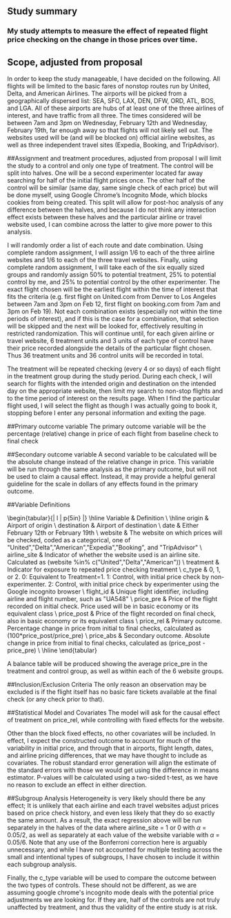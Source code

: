 

## Study summary
### My study attempts to measure the effect of repeated flight price checking on the change in those prices over time.

## Scope, adjusted from proposal
In order to keep the study manageable, I have decided on the following. All flights will be limited to the basic fares of nonstop routes run by United, Delta, and American Airlines. The airports will be picked from a geographically dispersed list: SEA, SFO, LAX, DEN, DFW, ORD, ATL, BOS, and LGA. All of these airports are hubs of at least one of the three airlines of interest, and have traffic from all three. The times considered will be between 7am and 3pm on Wednesday, February 12th and Wednesday, February 19th, far enough away so that flights will not likely sell out. The websites used will be (and will be blocked on) official airline websites, as well as three independent travel sites (Expedia, Booking, and TripAdvisor).

##Assignment and treatment procedures, adjusted from proposal
I will limit the study to a control and only one type of treatment. The control will be split into halves. One will be a second experimenter located far away searching for half of the initial flight prices once. The other half of the control will be similar (same day, same single check of each price) but will be done myself, using Google Chrome’s Incognito Mode, which blocks cookies from being created. This split will allow for post-hoc analysis of any difference between the halves, and because I do not think any interaction effect exists between these halves and the particular airline or travel website used, I can combine across the latter to give more power to this analysis. 

I will randomly order a list of each route and date combination. Using complete random assignment, I will assign 1/6 to each of the three airline websites and 1/6 to each of the three travel websites. Finally, using complete random assignment, I will take each of the six equally sized groups and randomly assign 50% to potential treatment, 25% to potential control by me, and 25% to potential control by the other experimenter. The exact flight chosen will be the earliest flight within the time of interest that fits the criteria (e.g. first flight on United.com from Denver to Los Angeles between 7am and 3pm on Feb 12, first flight on booking.com from 7am and 3pm on Feb 19). Not each combination exists (especially not within the time periods of interest), and if this is the case for a combination, that selection will be skipped and the next will be looked for, effectively resulting in restricted randomization. This will continue until, for each given airline or travel website, 6 treatment units and 3 units of each type of control have their price recorded alongside the details of the particular flight chosen. Thus 36 treatment units and 36 control units will be recorded in total.

The treatment will be repeated checking (every 4 or so days) of each flight in the treatment group during the study period. During each check, I will search for flights with the intended origin and destination on the intended day on the appropriate website, then limit my search to non-stop flights and to the time period of interest on the results page. When I find the particular flight used, I will select the flight as though I was actually going to book it, stopping before I enter any personal information and exiting the page.

##Primary outcome variable
The primary outcome variable will be the percentage (relative) change in price of each flight from baseline check to final check

##Secondary outcome variable
A second variable to be calculated will be the absolute change instead of the relative change in price. This variable will be run through the same analysis as the primary outcome, but will not be used to claim a causal effect. Instead, it may provide a helpful general guideline for the scale in dollars of any effects found in the primary outcome.

##Variable Definitions

\begin{tabular}{| l | p{5in} |}
\hline
Variable & Definition \\
\hline
origin & Airport of origin \\
destination & Airport of destination \\
date & Either February 12th or February 19th \\
website & The website on which prices will be checked, coded as a categorical, one of "United","Delta","American","Expedia","Booking", and "TripAdvisor" \\
airline\_site & Indicator of whether the website used is an airline site. Calculated as (website \%in\% c("United","Delta","American")) \\
treatment & Indicator for exposure to repeated price checking treatment \\
c\_type & 0, 1, or 2. 0: Equivalent to Treatment=1. 1: Control, with initial price check by non-experimenter. 2: Control, with initial price check by experimenter using the Google incognito browser \\
flight\_id & Unique flight identifier, including airline and flight number, such as "UA548" \\ 
price\_pre & Price of the flight recorded on initial check. Price used will be in basic economy or its equivalent class \\
price\_post & Price of the flight recorded on final check, also in basic economy or its equivalent class \\
price\_rel & Primary outcome. Percentage change in price from initial to final checks, calculated as (100*price\_post/price\_pre) \\
price\_abs & Secondary outcome. Absolute change in price from initial to final checks, calculated as (price\_post - price\_pre) \\
\hline
\end{tabular}

A balance table will be produced showing the average price\_pre in the treatment and control group, as well as within each of the 6 website groups.

##Inclusion/Exclusion Criteria
The only reason an observation may be excluded is if the flight itself has no basic fare tickets available at the final check (or any check prior to that).

##Statistical Model and Covariates
The model will ask for the causal effect of treatment on price\_rel, while controlling with fixed effects for the website.

Other than the block fixed effects, no other covariates will be included. In effect, I expect the constructed outcome to account for much of the variability in initial price, and through that in airports, flight length, dates, and airline pricing differences, that we may have thought to include as covariates. The robust standard error generation will align the estimate of the standard errors with those we would get using the difference in means estimator. P-values will be calculated using a two-sided t-test, as we have no reason to exclude an effect in either direction.

##Subgroup Analysis
Heterogeneity is very likely should there be any effect; It is unlikely that each airline and each travel websites adjust prices based on price check history, and even less likely that they do so exactly the same amount. As a result, the exact regression above will be run separately in the halves of the data where airline\_site = 1 or 0 with $\alpha$ = 0.05/2, as well as separately at each value of the website variable with $\alpha$ = 0.05/6. Note that any use of the Bonferroni correction here is arguably unnecessary, and while I have not accounted for multiple testing across the small and intentional types of subgroups, I have chosen to include it within each subgroup analysis.

Finally, the c\_type variable will be used to compare the outcome between the two types of controls.
These should not be different, as we are assuming google chrome's incognito mode deals with the potential price adjustments we are looking for. If they are, half of the controls are not truly unaffected by treatment, and thus the validity of the entire study is at risk.
